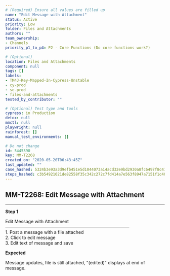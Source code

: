 ```yaml
---
# (Required) Ensure all values are filled up
name: "Edit Message with Attachment"
status: Active
priority: Low
folder: Files and Attachments
authors: ""
team_ownership:
- Channels
priority_p1_to_p4: P2 - Core Functions (Do core functions work?)

# (Optional)
location: Files and Attachments
component: null
tags: []
labels:
- TM4J-Key-Mapped-In-Cypress-Unstable
- cy-prod
- se-prod
- files-and-attachments
tested_by_contributor: ""

# (Optional) Test type and tools
cypress: in Production
detox: null
mmctl: null
playwright: null
rainforest: []
manual_test_environments: []

# Do not change
id: 5445390
key: MM-T2268
created_on: "2020-05-20T06:43:45Z"
last_updated: ""
case_hashed: 5324b3e93a3d9efb451e5d1044073a14acd32e9bd2930a8fc6497f8c41d9b4e2c2379b20438f7625c79bd46d0ed0a83b
steps_hashed: c3b54921021de82558f35c342c272c7fd414a7e563f8947a7151f1c405c720ea88781aa0c59269f6cf2867930816646d
---
```


<!-- (Auto-generated) Based on frontmatter's "key" and "name" -->

## MM-T2268: Edit Message with Attachment

---

**Step 1**

Edit Message with Attachment\
————————————————————————————\
1\. Post a message with a file attached\
2\. Click to edit message\
3\. Edit text of message and save

**Expected**

Message updates, file is still attached, "(edited)" displays at end of message.
